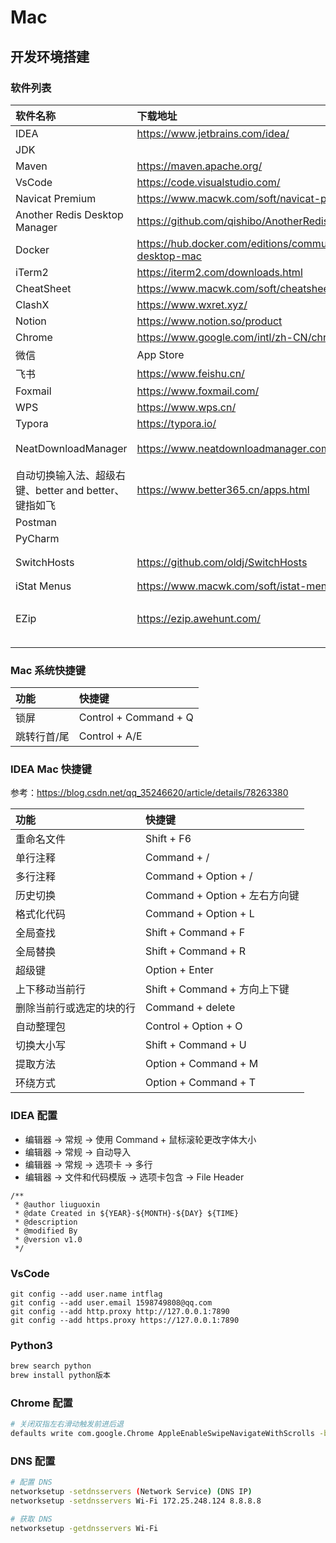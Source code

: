 # Mac

## 开发环境搭建

### 软件列表

| 软件名称                                              | 下载地址                                                        | 备注         |
| :---------------------------------------------------- | :-------------------------------------------------------------- | :----------- |
| IDEA                                                  | https://www.jetbrains.com/idea/                                 |              |
| JDK                                                   |                                                                 |              |
| Maven                                                 | https://maven.apache.org/                                       |              |
| VsCode                                                | https://code.visualstudio.com/                                  |              |
| Navicat Premium                                       | https://www.macwk.com/soft/navicat-premium                      |              |
| Another Redis Desktop Manager                         | https://github.com/qishibo/AnotherRedisDesktopManager           |              |
| Docker                                                | https://hub.docker.com/editions/community/docker-ce-desktop-mac |              |
| iTerm2                                                | https://iterm2.com/downloads.html                               |              |
| CheatSheet                                            | https://www.macwk.com/soft/cheatsheet                           |              |
| ClashX                                                | https://www.wxret.xyz/                                          |              |
| Notion                                                | https://www.notion.so/product                                   |              |
| Chrome                                                | https://www.google.com/intl/zh-CN/chrome/                       |              |
| 微信                                                  | App Store                                                       |              |
| 飞书                                                  | https://www.feishu.cn/                                          |              |
| Foxmail                                               | https://www.foxmail.com/                                        |              |
| WPS                                                   | https://www.wps.cn/                                             |              |
| Typora                                                | https://typora.io/                                              |              |
| NeatDownloadManager                                   | https://www.neatdownloadmanager.com/index.php/en/               | 下载器       |
| 自动切换输入法、超级右键、better and better、键指如飞 | https://www.better365.cn/apps.html                              |              |
| Postman                                               |                                                                 |              |
| PyCharm                                               |                                                                 |              |
| SwitchHosts                                           | https://github.com/oldj/SwitchHosts                             | Host配置     |
| iStat Menus                                           | https://www.macwk.com/soft/istat-menus                          |              |
| EZip                                                  | https://ezip.awehunt.com/                                       | 只查看不解压 |
|                                                       |                                                                 |              |

### Mac 系统快捷键

| 功能        | 快捷键                |
| :---------- | :-------------------- |
| 锁屏        | Control + Command + Q |
| 跳转行首/尾 | Control + A/E         |

### IDEA Mac 快捷键

参考：https://blog.csdn.net/qq_35246620/article/details/78263380

| 功能                     | 快捷键                        |
| :----------------------- | :---------------------------- |
| 重命名文件               | Shift + F6                    |
| 单行注释                 | Command + /                   |
| 多行注释                 | Command + Option + /          |
| 历史切换                 | Command + Option + 左右方向键 |
| 格式化代码               | Command + Option + L          |
| 全局查找                 | Shift + Command + F           |
| 全局替换                 | Shift + Command + R           |
| 超级键                   | Option + Enter                |
| 上下移动当前行           | Shift + Command + 方向上下键  |
| 删除当前行或选定的块的行 | Command + delete              |
| 自动整理包               | Control + Option + O          |
| 切换大小写               | Shift + Command + U           |
| 提取方法                 | Option + Command + M          |
| 环绕方式                 | Option + Command + T          |

### IDEA 配置

- 编辑器 -> 常规 -> 使用 Command + 鼠标滚轮更改字体大小
- 编辑器 -> 常规 -> 自动导入
- 编辑器 -> 常规 -> 选项卡 -> 多行
- 编辑器 -> 文件和代码模版 -> 选项卡包含 -> File Header

```
/**
 * @author liuguoxin
 * @date Created in ${YEAR}-${MONTH}-${DAY} ${TIME}
 * @description 
 * @modified By 
 * @version v1.0
 */
```

### VsCode

```
git config --add user.name intflag
git config --add user.email 1598749808@qq.com
git config --add http.proxy http://127.0.0.1:7890
git config --add https.proxy https://127.0.0.1:7890
```

### Python3

```bash
brew search python
brew install python版本
```

### Chrome 配置

```bash
# 关闭双指左右滑动触发前进后退
defaults write com.google.Chrome AppleEnableSwipeNavigateWithScrolls -bool false
```

### DNS 配置

```bash
# 配置 DNS
networksetup -setdnsservers (Network Service) (DNS IP)
networksetup -setdnsservers Wi-Fi 172.25.248.124 8.8.8.8

# 获取 DNS
networksetup -getdnsservers Wi-Fi
```
